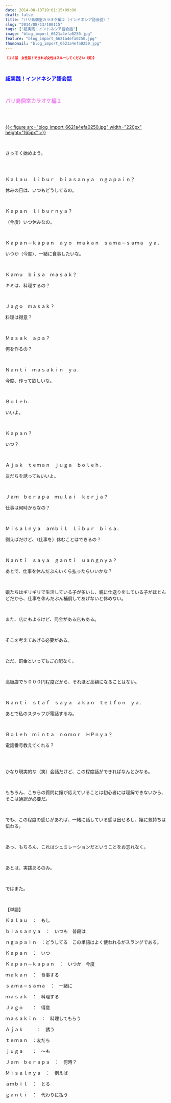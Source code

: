 ```yaml
---
date: 2014-08-13T10:01:15+09:00
draft: false
title: "バリ島個室カラオケ編２（インドネシア語会話）"
slug: "2014/08/13/100115"
tags: ["超実践！インドネシア語会話"]
image: "blog_import_6621a4efa0250.jpg"
feature: "blog_import_6621a4efa0250.jpg"
thumbnail: "blog_import_6621a4efa0250.jpg"
---
```

<p><strong><font color="#ff0000" size="1">【１８禁　女性禁！できれば女性はスルーしてください（笑）】</font></strong></p><p><br/></p><p><font color="#0000ff" size="3"><strong>超実践！インドネシア語会話</strong></font></p><p><br/></p><p><font color="#ee82ee" size="3"><strong>バリ島個室カラオケ編２</strong></font></p><br/><p><br/><a href="blog_import_6621a4f0d35c9.jpg">{{< figure src="blog_import_6621a4efa0250.jpg" width="220px" height="165px" >}}</a><br/></p><br/><p>さっそく始めよう。</p><br/><br/><p>Ｋａｌａｕ　ｌｉｂｕｒ　ｂｉａｓａｎｙａ　ｎｇａｐａｉｎ？</p><p>休みの日は、いつもどうしてるの。</p><br/><p>Ｋａｐａｎ　ｌｉｂｕｒｎｙａ？</p><p>（今度）いつ休みなの。</p><br/><p>Ｋａｐａｎ－ｋａｐａｎ　ａｙｏ　ｍａｋａｎ　ｓａｍａ－ｓａｍａ　ｙａ．</p><p>いつか（今度）、一緒に食事したいな。</p><br/><p>Ｋａｍｕ　ｂｉｓａ　ｍａｓａｋ？</p><p>キミは、料理するの？</p><br/><p>Ｊａｇｏ　ｍａｓａｋ？</p><p>料理は得意？</p><br/><p>Ｍａｓａｋ　ａｐａ？</p><p>何を作るの？</p><br/><p>Ｎａｎｔｉ　ｍａｓａｋｉｎ　ｙａ．</p><p>今度、作って欲しいな。</p><br/><p>Ｂｏｌｅｈ．</p><p>いいよ。</p><br/><p>Ｋａｐａｎ？</p><p>いつ？</p><br/><p>Ａｊａｋ　ｔｅｍａｎ　ｊｕｇａ　ｂｏｌｅｈ．</p><p>友だちを誘ってもいいよ。</p><br/><p>Ｊａｍ　ｂｅｒａｐａ　ｍｕｌａｉ　ｋｅｒｊａ？</p><p>仕事は何時からなの？</p><br/><p>Ｍｉｓａｌｎｙａ　ａｍｂｉｌ　ｌｉｂｕｒ　ｂｉｓａ．</p><p>例えばだけど、（仕事を）休むことはできるの？</p><br/><p>Ｎａｎｔｉ　ｓａｙａ　ｇａｎｔｉ　ｕａｎｇｎｙａ？</p><p>あとで、仕事を休んだぶんいくら払ったらいいかな？</p><br/><p>嬢たちはギリギリで生活している子が多いし、親に仕送りをしている子がほとんどだから、仕事を休んだぶん補償してあげないと休めない。</p><br/><p>また、店にもよるけど、罰金がある店もある。</p><br/><p>そこを考えてあげる必要がある。</p><br/><p>ただ、罰金といってもご心配なく。</p><br/><p>高級店で５０００円程度だから、それほど高額になることはない。</p><br/><p>Ｎａｎｔｉ　ｓｔａｆ　ｓａｙａ　ａｋａｎ　ｔｅｌｆｏｎ　ｙａ．</p><p>あとで私のスタッフが電話するね。</p><p><br/></p><p>Ｂｏｌｅｈ　ｍｉｎｔａ　ｎｏｍｏｒ　ＨＰｎｙａ？</p><p>電話番号教えてくれる？</p><br/><br/><p>かなり現実的な（笑）会話だけど、この程度話ができればなんとかなる。</p><br/><p>もちろん、こちらの質問に嬢が応えていることは初心者には理解できないから、そこは通訳が必要だ。</p><br/><p>でも、この程度の感じがあれば、一緒に話している感は出せるし、嬢に気持ちは伝わる。</p><br/><p>あっ、もちろん、これはシュミレーションだということをお忘れなく。</p><br/><p>あとは、実践あるのみ。</p><br/><p>ではまた。</p><br/><p>【単語】</p><p>Ｋａｌａｕ　：　もし</p><p>ｂｉａｓａｎｙａ　：　いつも　普段は</p><p>ｎｇａｐａｉｎ　：どうしてる　この単語はよく使われるがスラングである。</p><p>Ｋａｐａｎ　：　いつ</p><p>Ｋａｐａｎ－ｋａｐａｎ　：　いつか　今度</p><p>ｍａｋａｎ　：　食事する</p><p>ｓａｍａ－ｓａｍａ　：　一緒に </p><p>ｍａｓａｋ　：　料理する</p><p> Ｊａｇｏ　　：　得意</p><p> ｍａｓａｋｉｎ　：　料理してもらう </p><p>Ａｊａｋ　　　：　誘う</p><p>ｔｅｍａｎ　：友だち</p><p>ｊｕｇａ　　：　～も</p><p>Ｊａｍ　ｂｅｒａｐａ　：　何時？</p><p>Ｍｉｓａｌｎｙａ　：　例えば</p><p>ａｍｂｉｌ　：　とる</p><p>ｇａｎｔｉ　：　代わりに払う</p><br/><br/><br/><br/>


